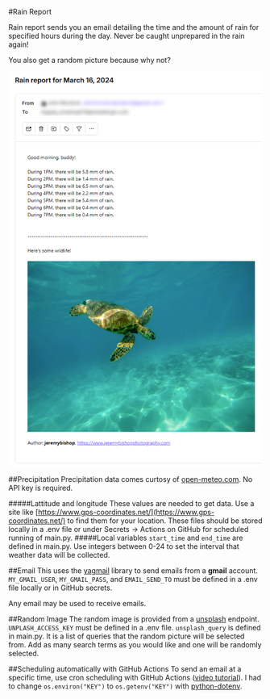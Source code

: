 #Rain Report

Rain report sends you an email detailing the time and the amount of rain for specified hours during the day. Never be caught unprepared in the rain again!

You also get a random picture because why not?

![received remail](/docs/rain-report.png)

##Precipitation
Precipitation data comes curtosy of [open-meteo.com](open-meteo.com). No API key is required. 

#####Lattitude and longitude
These values are needed to get data. Use a site like [https://www.gps-coordinates.net/](https://www.gps-coordinates.net/) to find them for your location. These files should be stored locally in a .env file or under Secrets -> Actions on GitHub for scheduled running of main.py.
#####Local variables
`start_time` and `end_time` are defined in main.py. Use integers between 0-24 to set the interval that weather data will be collected.

##Email
This uses the [yagmail](https://pypi.org/project/yagmail/) library to send emails from a **gmail** account.
`MY_GMAIL_USER`, `MY_GMAIL_PASS`, and `EMAIL_SEND_TO` must be defined in a .env file locally or in GitHub secrets.

Any email may be used to receive emails.

##Random Image
The random image is provided from a [unsplash](https://unsplash.com/) endpoint. `UNPLASH_ACCESS_KEY` must be defined in a .env file.
`unsplash_query` is defined in main.py. It is a list of queries that the random picture will be selected from. Add as many search terms as you would like and one will be randomly selected.

##Scheduling automatically with GitHub Actions
To send an email at a specific time, use cron scheduling with GitHub Actions ([video tutorial](https://youtu.be/PaGp7Vi5gfM?si=fmxEORInrCymZNDf)). I had to change `os.environ("KEY")` to `os.getenv("KEY")` with [python-dotenv](https://pypi.org/project/python-dotenv/).
